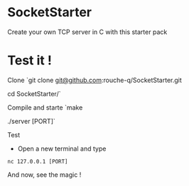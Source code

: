 # SocketStarter
Create your own TCP server in C with this starter pack

# Test it !

Clone
`git clone git@github.com:rouche-q/SocketStarter.git

cd SocketStarter/`

Compile and starte
`make

./server [PORT]`

Test

- Open a new terminal and type

`nc 127.0.0.1 [PORT]`

And now, see the magic !
